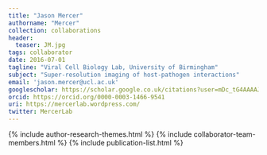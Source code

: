 ```yaml
---
title: "Jason Mercer"
authorname: "Mercer"
collection: collaborations
header:
  teaser: JM.jpg
tags: collaborator
date: 2016-07-01
tagline: "Viral Cell Biology Lab, University of Birmingham"
subject: "Super-resolution imaging of host-pathogen interactions"
email: 'jason.mercer@ucl.ac.uk'
googlescholar: https://scholar.google.co.uk/citations?user=mDc_tG4AAAAJ&hl=en
orcid: https://orcid.org/0000-0003-1466-9541
uri: https://mercerlab.wordpress.com/
twitter: MercerLab
---
```

<p align= "justify">

{% include author-research-themes.html %}
{% include collaborator-team-members.html %}
{% include publication-list.html %}
